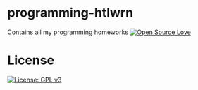 # programming-htlwrn
Contains all my programming homeworks
[![Open Source Love](https://badges.frapsoft.com/os/v1/open-source.svg?v=103)](https://github.com/ellerbrock/open-source-badges/)

# License
[![License: GPL v3](https://img.shields.io/badge/License-GPL%20v3-blue.svg)](https://www.gnu.org/licenses/gpl-3.0)
